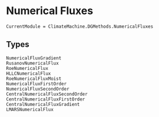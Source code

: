 # Numerical Fluxes

```@meta
CurrentModule = ClimateMachine.DGMethods.NumericalFluxes
```

## Types

```@docs
NumericalFluxGradient
RusanovNumericalFlux
RoeNumericalFlux
HLLCNumericalFlux
RoeNumericalFluxMoist
NumericalFluxFirstOrder
NumericalFluxSecondOrder
CentralNumericalFluxSecondOrder
CentralNumericalFluxFirstOrder
CentralNumericalFluxGradient
LMARSNumericalFlux
```
